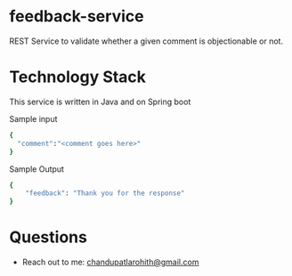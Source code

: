 # feedback-service

REST Service to validate whether a given comment is objectionable or not.

# Technology Stack
This service is written in Java and on Spring boot

Sample input
```bash
{
  "comment":"<comment goes here>"
}
```
Sample Output
```bash
{
    "feedback": "Thank you for the response"
}
```
# Questions
* Reach out to me: chandupatlarohith@gmail.com
